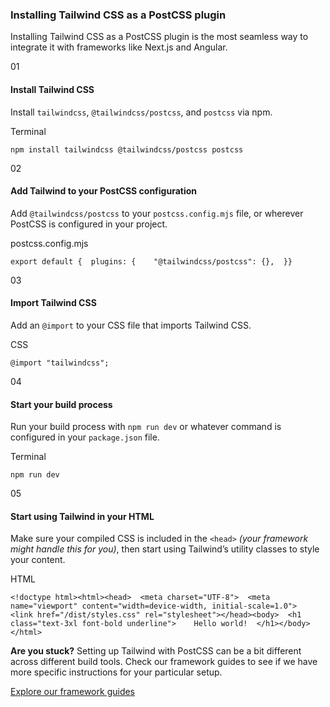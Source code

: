 ### Installing Tailwind CSS as a PostCSS plugin

Installing Tailwind CSS as a PostCSS plugin is the most seamless way to integrate it with frameworks like Next.js and Angular.

01

#### Install Tailwind CSS

Install `tailwindcss`, `@tailwindcss/postcss`, and `postcss` via npm.

Terminal

```
npm install tailwindcss @tailwindcss/postcss postcss
```

02

#### Add Tailwind to your PostCSS configuration

Add `@tailwindcss/postcss` to your `postcss.config.mjs` file, or wherever PostCSS is configured in your project.

postcss.config.mjs

```
export default {  plugins: {    "@tailwindcss/postcss": {},  }}
```

03

#### Import Tailwind CSS

Add an `@import` to your CSS file that imports Tailwind CSS.

CSS

```
@import "tailwindcss";
```

04

#### Start your build process

Run your build process with `npm run dev` or whatever command is configured in your `package.json` file.

Terminal

```
npm run dev
```

05

#### Start using Tailwind in your HTML

Make sure your compiled CSS is included in the `<head>` *(your framework might handle this for you)*, then start using Tailwind’s utility classes to style your content.

HTML

```
<!doctype html><html><head>  <meta charset="UTF-8">  <meta name="viewport" content="width=device-width, initial-scale=1.0">  <link href="/dist/styles.css" rel="stylesheet"></head><body>  <h1 class="text-3xl font-bold underline">    Hello world!  </h1></body></html>
```

**Are you stuck?** Setting up Tailwind with PostCSS can be a bit different across different build tools. Check our framework guides to see if we have more specific instructions for your particular setup.

[Explore our framework guides](/docs/installation/framework-guides)
